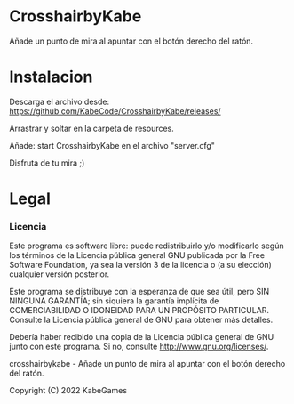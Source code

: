 # CrosshairbyKabe
Añade un punto de mira al apuntar con el botón derecho del ratón.

# Instalacion
Descarga el archivo desde: https://github.com/KabeCode/CrosshairbyKabe/releases/

Arrastrar y soltar en la carpeta de resources.

Añade: start CrosshairbyKabe en el archivo "server.cfg"

Disfruta de tu mira ;)


# Legal
### Licencia

Este programa es software libre: puede redistribuirlo y/o modificarlo según los términos de la Licencia pública general GNU publicada por la Free Software Foundation, ya sea la versión 3 de la licencia o (a su elección) cualquier versión posterior.

Este programa se distribuye con la esperanza de que sea útil, pero SIN NINGUNA GARANTÍA; sin siquiera la garantía implícita de COMERCIABILIDAD O IDONEIDAD PARA UN PROPÓSITO PARTICULAR. Consulte la Licencia pública general de GNU para obtener más detalles.

Debería haber recibido una copia de la Licencia pública general de GNU junto con este programa. Si no, consulte http://www.gnu.org/licenses/.

crosshairbykabe - Añade un punto de mira al apuntar con el botón derecho del ratón.

Copyright (C) 2022 KabeGames
